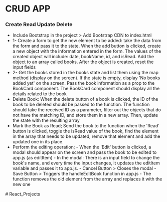 <h1>CRUD APP</h1>

<h3>Create Read Update Delete</h3>

<ul>
<li>Include Bootstrap in the project > Add Bootstrap CDN to index.html</li>

<li>1- Create a form to get the new element to be added: take the data from the form and pass it to the state. When the add button is clicked, create a new object with the information entered in the form. The values of the created object will include: date, bookName, id, and isRead. Add the object to an array called books. After the object is created, reset the input fields</li>

<li>2- Get the books stored in the books state and list them using the map method (display on the screen). If the state is empty, display 'No books added yet' on the screen. Pass the book information as a prop to the BookCard component. The BookCard component should display all the details related to the book</li>

<li>Delete Book: When the delete button of a book is clicked, the ID of the book to be deleted should be passed to the function. The function should take the received ID as a parameter, filter out the objects that do not have the matching ID, and store them in a new array. Then, update the state with the resulting array</li>

<li>Mark the Book as Read;
Send the book to the function when the 'Read' button is clicked, toggle the isRead value of the book, find the element in the array that needs to be updated, remove that element and add the updated one in its place.
</li>

<li>
Perform the editing operation;
- When the 'Edit' button is clicked, a modal should appear on the screen and pass the book to be edited to app.js (as editItem)
- In the modal: There is an input field to change the book's name, and every time the input changes, it updates the editItem variable and passes it to app.js.
- Cancel Button > Closes the modal
- Save Button > Triggers the handleEditBook function in app.js
- The function removes the old element from the array and replaces it with the new one
</li>
</ul>
# React_Projects
